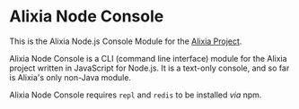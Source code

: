 # Alixia Node Console

This is the Alixia Node.js Console Module for the [Alixia Project](https://github.com/markhull/Alixia).

Alixia Node Console is a CLI (command line interface) module for the Alixia project written in JavaScript for Node.js. It is a text-only console, and so far is Alixia's only non-Java module.

Alixia Node Console requires `repl` and `redis` to be installed *via* npm.
